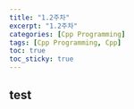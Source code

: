 ```yaml
---
title: "1.2주차"
excerpt: "1.2주차"
categories: [Cpp Programming]
tags: [Cpp Programming, Cpp]
toc: true
toc_sticky: true
---
```


## test
